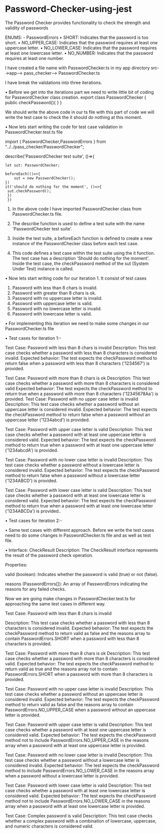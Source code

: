# Password-Checker-using-jest
The Password Checker  provides functionality to check the strength and validity of passwords


ENUMS: -
PasswordErrors
•	SHORT: Indicates that the password is too short.
•	NO_UPPER_CASE: Indicates that the password requires at least one uppercase letter.
•	NO_LOWER_CASE: Indicates that the password requires at least one lowercase letter.
•	NO_NUMBER: Indicates that the password requires at least one number.


I have created a file name with PasswordChecker.ts in my app directory src-->app--> pass_checker--> PasswordChecker.ts

I have break the validations into three iterations.


•	Before we get into the iterations part we need to write little bit of coding for PasswordChecker class creation.
export class PasswordChecker {
 public checkPassword(){
 }
 }
 


We should write the above code in our ts file  with this part of code we will write the test case to check the it should do nothing at this moment.

•	Now lets start writing the code for test case validation in  PasswordChecker.test.ts file

import { PasswordChecker,PasswordErrors } from "../../pass_checker/PasswordChecker";


describe('PasswordChecker test suite', ()=>{

    let sut: PasswordChecker;

    beforeEach(()=>{
        sut = new PasswordChecker();
    })
    it('should do nothing for the moment', ()=>{
     sut.checkPassword();
     })
     })
       

1.	In the above code I have imported PasswordChecker class from PasswordChecker.ts file.

2.	The describe function is used to define a test suite with the name 'PasswordChecker test suite'.

3.	Inside the test suite, a beforeEach function is defined to create a new instance of the PasswordChecker class before each test case.

4.	This code defines a test case within the test suite using the it function. The test case has a description 'Should do nothing for the moment'. Inside the test case, 
    the checkPassword method of the sut (System Under Test) instance is called.


•	Now lets start writing code for our iteration 1. It consist of test cases 

1.	Password with less than 8 chars is invalid.
2.	Password with greater than 8 chars is ok.
3.	Password with no uppercase letter is invalid.
4.	Password with uppercase letter is valid.
5.	Password with no lowercase letter is invalid.
6.	Password with lowercase letter is valid.

•	For implementing this iteration we need to make some changes in our PasswordChecker.ts file
 

•	Test cases for iteration 1:-

  

Test Case: Password with less than 8 chars is invalid
Description: This test case checks whether a password with less than 8 characters is considered invalid.
Expected behavior: The test expects the checkPassword method to return false when a password with less than 8 characters ('1234567') is provided.

Test Case: Password with more than 8 chars is ok
Description: This test case checks whether a password with more than 8 characters is considered valid
Expected behavior: The test expects the checkPassword method to return true when a password with more than 8 characters ('12345678Aa') is provided.
Test Case: Password with no upper case letter is invalid
Description: This test case checks whether a password without an uppercase letter is considered invalid.
Expected behavior: The test expects the checkPassword method to return false when a password without an uppercase letter ('1234abcd') is provided.

Test Case: Password with upper case letter is valid
Description: This test case checks whether a password with at least one uppercase letter is considered valid.
Expected behavior: The test expects the checkPassword method to return true when a password with at least one uppercase letter ('1234abcdA') is provided.

Test Case: Password with no lower case letter is invalid
Description: This test case checks whether a password without a lowercase letter is considered invalid.
Expected behavior: The test expects the checkPassword method to return false when a password without a lowercase letter ('1234ABCD') is provided.

Test Case: Password with lower case letter is valid
Description: This test case checks whether a password with at least one lowercase letter is considered valid.
Expected behavior: The test expects the checkPassword method to return true when a password with at least one lowercase letter ('1234ABCDa') is provided..



•	Test cases for iteration 2:-

•	Same test cases with different approach. Before we write the test cases need to do some changes in PasswordChecker.ts file and as well as test file.

 
•	Interface: CheckResult
Description: The CheckResult interface represents the result of the password check operation.

Properties:

valid (boolean): Indicates whether the password is valid (true) or not (false).

reasons (PasswordErrors[]): An array of PasswordErrors indicating the reasons for any failed checks.

Now we are going make changes in PasswordChecker.test.ts for approaching the same test cases in different way.
 

Test Case: Password with less than 8 chars is invalid

Description: This test case checks whether a password with less than 8 characters is considered invalid.
Expected behavior: The test expects the checkPassword method to return valid as false and the reasons array to contain PasswordErrors.SHORT when a password with less than 8 characters is provided.

Test Case: Password with more than 8 chars is ok
Description: This test case checks whether a password with more than 8 characters is considered valid.
Expected behavior: The test expects the checkPassword method to return valid as true and the reasons array not to contain PasswordErrors.SHORT when a password with more than 8 characters is provided.

Test Case: Password with no upper case letter is invalid
Description: This test case checks whether a password without an uppercase letter is considered invalid.
Expected behavior: The test expects the checkPassword method to return valid as false and the reasons array to contain PasswordErrors.NO_UPPER_CASE when a password without an uppercase letter is provided.

Test Case: Password with upper case letter is valid
Description: This test case checks whether a password with at least one uppercase letter is considered valid.
Expected behavior: The test expects the checkPassword method not to include PasswordErrors.NO_UPPER_CASE in the reasons array when a password with at least one uppercase letter is provided.

Test Case: Password with no lower case letter is invalid
Description: This test case checks whether a password without a lowercase letter is considered invalid.
Expected behavior: The test expects the checkPassword method to include PasswordErrors.NO_LOWER_CASE in the reasons array when a password without a lowercase letter is provided.

Test Case: Password with lower case letter is valid
Description: This test case checks whether a password with at least one lowercase letter is considered valid.
Expected behavior: The test expects the checkPassword method not to include PasswordErrors.NO_LOWER_CASE in the reasons array when a password with at least one lowercase letter is provided.

Test Case: Complex password is valid
Description: This test case checks whether a complex password with a combination of lowercase, uppercase, and numeric characters is considered valid.

